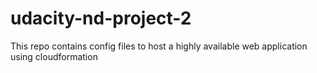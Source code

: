 # udacity-nd-project-2
This repo contains config files to host a highly available web application using cloudformation
